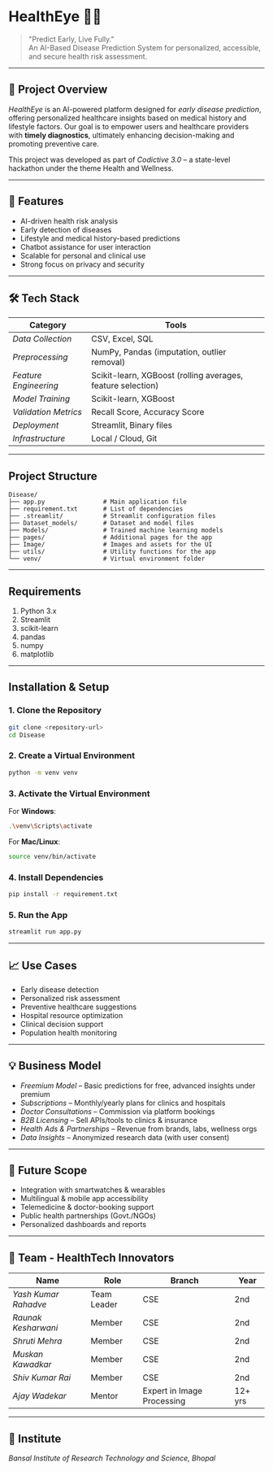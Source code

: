 # HealthEye 🧠💉

> "Predict Early, Live Fully."  
An AI-Based Disease Prediction System for personalized, accessible, and secure health risk assessment.

---

## 🚀 Project Overview

*HealthEye* is an AI-powered platform designed for *early disease prediction*, offering personalized healthcare insights based on medical history and lifestyle factors. Our goal is to empower users and healthcare providers with **timely diagnostics**, ultimately enhancing decision-making and promoting preventive care.

This project was developed as part of *Codictive 3.0* – a state-level hackathon under the theme Health and Wellness.

---

## 🧠 Features

- AI-driven health risk analysis
- Early detection of diseases
- Lifestyle and medical history-based predictions
- Chatbot assistance for user interaction
- Scalable for personal and clinical use
- Strong focus on privacy and security

---

## 🛠 Tech Stack

| Category             | Tools                                       |
|----------------------|---------------------------------------------|
| *Data Collection*    | CSV, Excel, SQL                            |
| *Preprocessing*      | NumPy, Pandas (imputation, outlier removal) |
| *Feature Engineering*| Scikit-learn, XGBoost (rolling averages, feature selection) |
| *Model Training*     | Scikit-learn, XGBoost                      |
| *Validation Metrics* | Recall Score, Accuracy Score               |
| *Deployment*         | Streamlit, Binary files                    |
| *Infrastructure*     | Local / Cloud, Git                 |

---

## Project Structure

```
Disease/
├── app.py                # Main application file
├── requirement.txt       # List of dependencies
├── .streamlit/           # Streamlit configuration files
├── Dataset_models/       # Dataset and model files
├── Models/               # Trained machine learning models
├── pages/                # Additional pages for the app
├── Image/                # Images and assets for the UI
├── utils/                # Utility functions for the app
└── venv/                 # Virtual environment folder
```

---

## Requirements

1. Python 3.x
2. Streamlit
3. scikit-learn
4. pandas
5. numpy
6. matplotlib

---

## Installation & Setup

### 1. Clone the Repository

```bash
git clone <repository-url>
cd Disease
```

### 2. Create a Virtual Environment

```bash
python -m venv venv
```

### 3. Activate the Virtual Environment

For **Windows**:
```bash
.\venv\Scripts\activate
```

For **Mac/Linux**:
```bash
source venv/bin/activate
```

### 4. Install Dependencies

```bash
pip install -r requirement.txt
```

### 5. Run the App

```bash
streamlit run app.py
```

---

## 📈 Use Cases

- Early disease detection  
- Personalized risk assessment  
- Preventive healthcare suggestions  
- Hospital resource optimization  
- Clinical decision support  
- Population health monitoring  

---

## 💡 Business Model

- *Freemium Model* – Basic predictions for free, advanced insights under premium
- *Subscriptions* – Monthly/yearly plans for clinics and hospitals
- *Doctor Consultations* – Commission via platform bookings
- *B2B Licensing* – Sell APIs/tools to clinics & insurance
- *Health Ads & Partnerships* – Revenue from brands, labs, wellness orgs
- *Data Insights* – Anonymized research data (with user consent)

---

## 🔮 Future Scope

- Integration with smartwatches & wearables  
- Multilingual & mobile app accessibility  
- Telemedicine & doctor-booking support  
- Public health partnerships (Govt./NGOs)  
- Personalized dashboards and reports  

---

## 📍 Team - HealthTech Innovators

| Name               | Role       | Branch | Year |
|--------------------|------------|--------|------|
| *Yash Kumar Rahadve* | Team Leader | CSE    | 2nd  |
| *Raunak Kesharwani* | Member     | CSE    | 2nd  |
| *Shruti Mehra*      | Member     | CSE    | 2nd  |
| *Muskan Kawadkar*   | Member     | CSE    | 2nd  |
| *Shiv Kumar Rai*    | Member     | CSE    | 2nd  |
| *Ajay Wadekar*      | Mentor     | Expert in Image Processing | 12+ yrs |

---

## 🏫 Institute

*Bansal Institute of Research Technology and Science, Bhopal*
